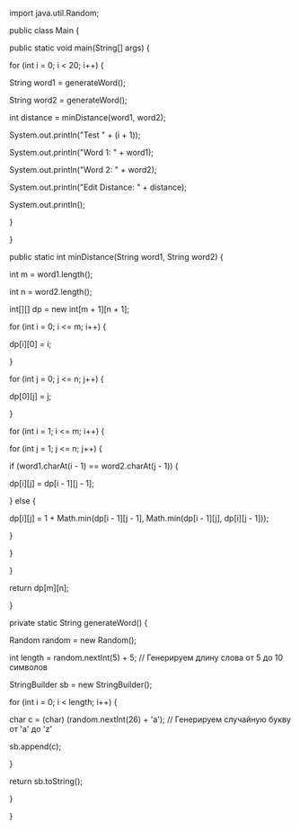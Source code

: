 ﻿import java.util.Random;

public class Main {

public static void main(String[] args) {

for (int i = 0; i < 20; i++) {

String word1 = generateWord();

String word2 = generateWord();

int distance = minDistance(word1, word2);

System.out.println("Test " + (i + 1));

System.out.println("Word 1: " + word1);

System.out.println("Word 2: " + word2);

System.out.println("Edit Distance: " + distance);

System.out.println();

}

}

public static int minDistance(String word1, String word2) {

int m = word1.length();

int n = word2.length();

int[][] dp = new int[m + 1][n + 1];

for (int i = 0; i <= m; i++) {

dp[i][0] = i;

}

for (int j = 0; j <= n; j++) {

dp[0][j] = j;

}

for (int i = 1; i <= m; i++) {

for (int j = 1; j <= n; j++) {

if (word1.charAt(i - 1) == word2.charAt(j - 1)) {

dp[i][j] = dp[i - 1][j - 1];

} else {

dp[i][j] = 1 + Math.min(dp[i - 1][j - 1], Math.min(dp[i - 1][j], dp[i][j - 1]));

}

}

}

return dp[m][n];

}

private static String generateWord() {

Random random = new Random();

int length = random.nextInt(5) + 5; // Генерируем длину слова от 5 до 10 символов

StringBuilder sb = new StringBuilder();

for (int i = 0; i < length; i++) {

char c = (char) (random.nextInt(26) + 'a'); // Генерируем случайную букву от 'a' до 'z'

sb.append(c);

}

return sb.toString();

}

}
